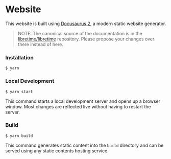 # Website

This website is built using [Docusaurus 2](https://docusaurus.io/), a modern static website generator.

> NOTE: The canonical source of the documentation is in the [libretime/libretime](https://github.com/libretime/libretime/tree/main/docs) repository. Please propose your changes over there instead of here.

### Installation

```
$ yarn
```

### Local Development

```
$ yarn start
```

This command starts a local development server and opens up a browser window. Most changes are reflected live without having to restart the server.

### Build

```
$ yarn build
```

This command generates static content into the `build` directory and can be served using any static contents hosting service.
